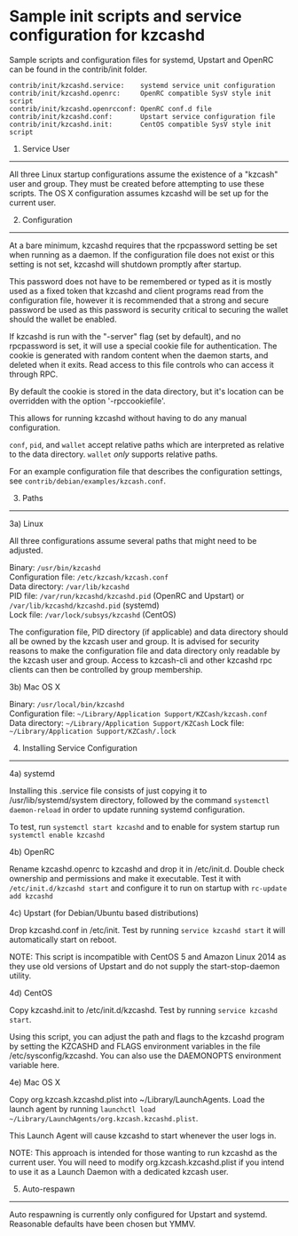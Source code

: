 Sample init scripts and service configuration for kzcashd
==========================================================

Sample scripts and configuration files for systemd, Upstart and OpenRC
can be found in the contrib/init folder.

    contrib/init/kzcashd.service:    systemd service unit configuration
    contrib/init/kzcashd.openrc:     OpenRC compatible SysV style init script
    contrib/init/kzcashd.openrcconf: OpenRC conf.d file
    contrib/init/kzcashd.conf:       Upstart service configuration file
    contrib/init/kzcashd.init:       CentOS compatible SysV style init script

1. Service User
---------------------------------

All three Linux startup configurations assume the existence of a "kzcash" user
and group.  They must be created before attempting to use these scripts.
The OS X configuration assumes kzcashd will be set up for the current user.

2. Configuration
---------------------------------

At a bare minimum, kzcashd requires that the rpcpassword setting be set
when running as a daemon.  If the configuration file does not exist or this
setting is not set, kzcashd will shutdown promptly after startup.

This password does not have to be remembered or typed as it is mostly used
as a fixed token that kzcashd and client programs read from the configuration
file, however it is recommended that a strong and secure password be used
as this password is security critical to securing the wallet should the
wallet be enabled.

If kzcashd is run with the "-server" flag (set by default), and no rpcpassword is set,
it will use a special cookie file for authentication. The cookie is generated with random
content when the daemon starts, and deleted when it exits. Read access to this file
controls who can access it through RPC.

By default the cookie is stored in the data directory, but it's location can be overridden
with the option '-rpccookiefile'.

This allows for running kzcashd without having to do any manual configuration.

`conf`, `pid`, and `wallet` accept relative paths which are interpreted as
relative to the data directory. `wallet` *only* supports relative paths.

For an example configuration file that describes the configuration settings,
see `contrib/debian/examples/kzcash.conf`.

3. Paths
---------------------------------

3a) Linux

All three configurations assume several paths that might need to be adjusted.

Binary:              `/usr/bin/kzcashd`  
Configuration file:  `/etc/kzcash/kzcash.conf`  
Data directory:      `/var/lib/kzcashd`  
PID file:            `/var/run/kzcashd/kzcashd.pid` (OpenRC and Upstart) or `/var/lib/kzcashd/kzcashd.pid` (systemd)  
Lock file:           `/var/lock/subsys/kzcashd` (CentOS)  

The configuration file, PID directory (if applicable) and data directory
should all be owned by the kzcash user and group.  It is advised for security
reasons to make the configuration file and data directory only readable by the
kzcash user and group.  Access to kzcash-cli and other kzcashd rpc clients
can then be controlled by group membership.

3b) Mac OS X

Binary:              `/usr/local/bin/kzcashd`  
Configuration file:  `~/Library/Application Support/KZCash/kzcash.conf`  
Data directory:      `~/Library/Application Support/KZCash`
Lock file:           `~/Library/Application Support/KZCash/.lock`

4. Installing Service Configuration
-----------------------------------

4a) systemd

Installing this .service file consists of just copying it to
/usr/lib/systemd/system directory, followed by the command
`systemctl daemon-reload` in order to update running systemd configuration.

To test, run `systemctl start kzcashd` and to enable for system startup run
`systemctl enable kzcashd`

4b) OpenRC

Rename kzcashd.openrc to kzcashd and drop it in /etc/init.d.  Double
check ownership and permissions and make it executable.  Test it with
`/etc/init.d/kzcashd start` and configure it to run on startup with
`rc-update add kzcashd`

4c) Upstart (for Debian/Ubuntu based distributions)

Drop kzcashd.conf in /etc/init.  Test by running `service kzcashd start`
it will automatically start on reboot.

NOTE: This script is incompatible with CentOS 5 and Amazon Linux 2014 as they
use old versions of Upstart and do not supply the start-stop-daemon utility.

4d) CentOS

Copy kzcashd.init to /etc/init.d/kzcashd. Test by running `service kzcashd start`.

Using this script, you can adjust the path and flags to the kzcashd program by
setting the KZCASHD and FLAGS environment variables in the file
/etc/sysconfig/kzcashd. You can also use the DAEMONOPTS environment variable here.

4e) Mac OS X

Copy org.kzcash.kzcashd.plist into ~/Library/LaunchAgents. Load the launch agent by
running `launchctl load ~/Library/LaunchAgents/org.kzcash.kzcashd.plist`.

This Launch Agent will cause kzcashd to start whenever the user logs in.

NOTE: This approach is intended for those wanting to run kzcashd as the current user.
You will need to modify org.kzcash.kzcashd.plist if you intend to use it as a
Launch Daemon with a dedicated kzcash user.

5. Auto-respawn
-----------------------------------

Auto respawning is currently only configured for Upstart and systemd.
Reasonable defaults have been chosen but YMMV.
